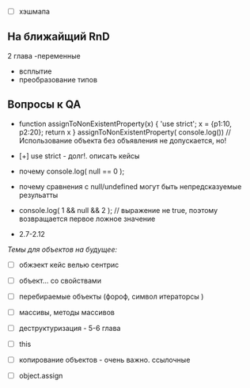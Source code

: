 * [ ] хэшмапа

## На ближайщий RnD
2 глава 
-переменные
- всплытие
- преобразование типов


## Вопросы к QA


* function assignToNonExistentProperty(x) {
    'use strict';
    x = {p1:10, p2:20}; 
    return x
    }
    assignToNonExistentProperty( console.log())
    // Использование объекта без объявления не допускается, но!

*  [+] use strict - долг!. описать кейсы

*  почему console.log( null == 0 ); 
* почему  сравнения с null/undefined могут быть непредсказуемые резульатты
* console.log( 1 && null && 2 ); // выражение не true, поэтому возвращается первое ложное значение

- 2.7-2.12


*Темы для объектов на будущее:*

* [ ] обжэект кейс велью сентрис 
* [ ] объект... со свойствами
* [ ] перебираемые объекты (фороф, символ итераторсы )
* [ ] массивы, методы массивов
* [ ] деструктуризация - 5-6 глава 
* [ ] this 

* [ ]  копирование объектов - очень важно. ссылочные 

* [ ] object.assign

